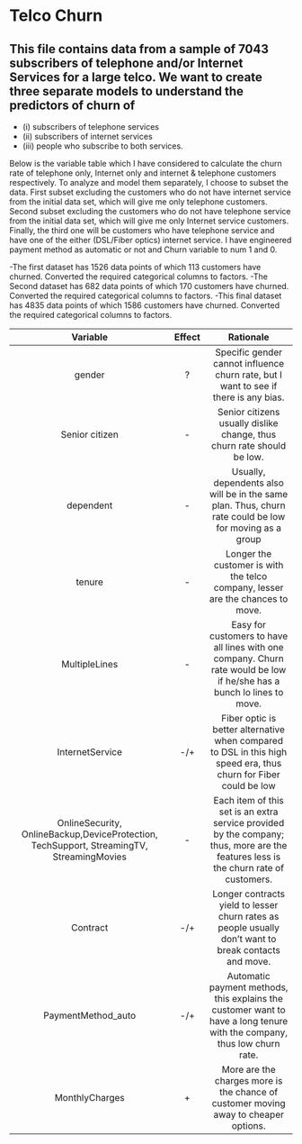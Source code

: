
# Telco Churn

## This file contains data from a sample of 7043 subscribers of telephone and/or Internet Services for a large telco. We want to create three separate models to understand the predictors of churn of 
- (i) subscribers of telephone services 
- (ii) subscribers of internet services
- (iii) people who subscribe to both services.

Below is the variable table which I have considered to calculate the churn rate of telephone only, Internet only and internet & telephone customers respectively. To analyze and model them separately, I choose to subset the data. First subset excluding the customers who do not have internet service from the initial data set, which will give me only telephone customers. Second subset excluding the customers who do not have telephone service from the initial data set, which will give me only Internet service customers. Finally, the third one will be customers who have telephone service and have one of the either (DSL/Fiber optics) internet service. I have engineered payment method as automatic or not and Churn variable to num 1 and 0. 

-The first dataset has 1526 data points of which 113 customers have churned. Converted the required categorical columns to factors.
-The Second dataset has 682 data points of which 170 customers have churned. Converted the required categorical columns to factors.
-This final dataset has 4835 data points of which 1586 customers have churned. Converted the required categorical columns to factors.

**Variable**|**Effect**|**Rationale**
:-----:|:-----:|:-----:
gender|?|Specific gender cannot influence churn rate, but I want to see if there is any bias.
Senior citizen|-|Senior citizens usually dislike change, thus churn rate should be low.
dependent|-|Usually, dependents also will be in the same plan. Thus, churn rate could be low for moving as a group
tenure|-|Longer the customer is with the telco company, lesser are the chances to move.
MultipleLines|-|Easy for customers to have all lines with one company. Churn rate would be low if he/she has a bunch lo lines to move.
InternetService|-/+|Fiber optic is better alternative when compared to DSL in this high speed era, thus churn for Fiber could be low
OnlineSecurity, OnlineBackup,DeviceProtection, TechSupport, StreamingTV, StreamingMovies|-|Each item of this set is an extra service provided by the company; thus, more are the features less is the churn rate of customers.
Contract|-/+|Longer contracts yield to lesser churn rates as people usually don’t want to break contacts and move. 
PaymentMethod\_auto|-/+|Automatic payment methods, this explains the customer want to have a long tenure with the company, thus low churn rate. 
MonthlyCharges|+|More are the charges more is the chance of customer moving away to cheaper options.
